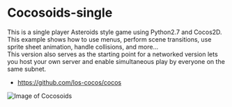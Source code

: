 # Cocosoids-single
This is a single player Asteroids style game using Python2.7 and Cocos2D. 
This example shows how to use menus, perform scene transitions, use sprite sheet animation, handle collisions, and more...  
This version also serves as the starting point for a networked version lets you host your own server and enable simultaneous play by everyone on the same subnet. 

- https://github.com/los-cocos/cocos 

![Image of Cocosoids](http://cdn.rawgit.com/erikbuck/Cocosoids-single/master/Cocosoids.png)
